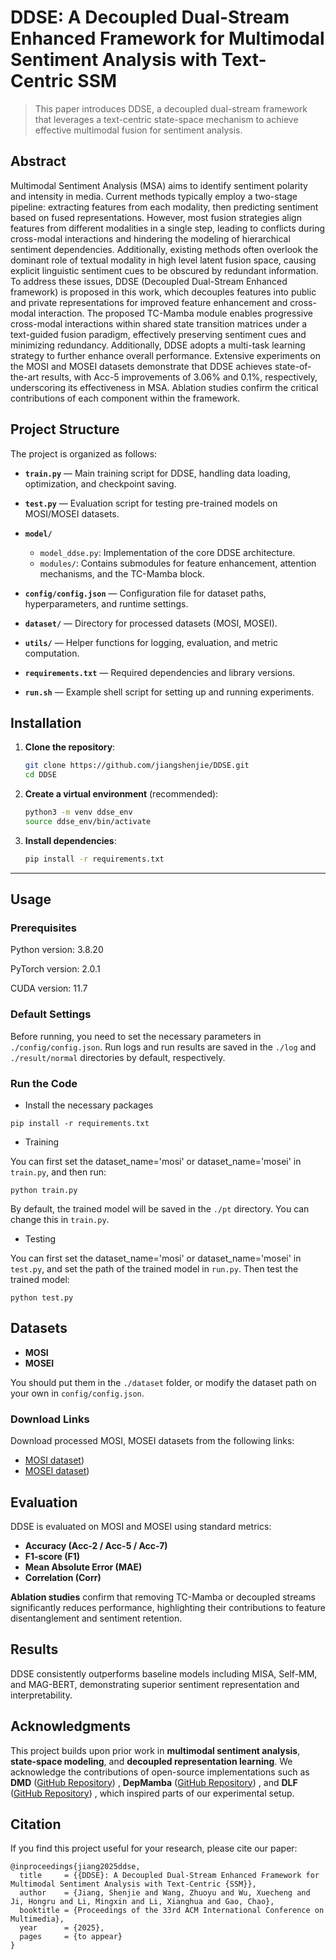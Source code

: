 # DDSE: A Decoupled Dual-Stream Enhanced Framework for Multimodal Sentiment Analysis with Text-Centric SSM
> This paper introduces DDSE, a decoupled dual-stream framework that leverages a text-centric state-space mechanism to achieve effective multimodal fusion for sentiment analysis.
## Abstract
Multimodal Sentiment Analysis (MSA) aims to identify sentiment polarity and intensity in media. Current methods typically employ a two-stage pipeline: extracting features from each modality, then predicting sentiment based on fused representations. However, most fusion strategies align features from different modalities in a single step, leading to conflicts during cross-modal interactions and hindering the modeling of hierarchical sentiment dependencies. Additionally, existing methods often overlook the dominant role of textual modality in high level latent fusion space, causing explicit linguistic sentiment cues to be obscured by redundant information. To address these issues, DDSE (Decoupled Dual-Stream Enhanced framework) is proposed in this work, which decouples features into public and private representations for improved feature enhancement and cross-modal interaction. The proposed TC-Mamba module enables progressive cross-modal interactions within shared state transition matrices under a text-guided fusion paradigm, effectively preserving sentiment cues and minimizing redundancy. Additionally, DDSE adopts a multi-task learning strategy to further enhance overall performance. Extensive experiments on the MOSI and MOSEI datasets demonstrate that DDSE achieves state-of-the-art results, with Acc-5 improvements of 3.06% and 0.1%, respectively, underscoring its effectiveness in MSA. Ablation studies confirm the critical contributions of each component within the framework.

## Project Structure

The project is organized as follows:

* **`train.py`** — Main training script for DDSE, handling data loading, optimization, and checkpoint saving.
* **`test.py`** — Evaluation script for testing pre-trained models on MOSI/MOSEI datasets.
* **`model/`**

  * `model_ddse.py`: Implementation of the core DDSE architecture.
  * `modules/`: Contains submodules for feature enhancement, attention mechanisms, and the TC-Mamba block.
* **`config/config.json`** — Configuration file for dataset paths, hyperparameters, and runtime settings.
* **`dataset/`** — Directory for processed datasets (MOSI, MOSEI).
* **`utils/`** — Helper functions for logging, evaluation, and metric computation.
* **`requirements.txt`** — Required dependencies and library versions.
* **`run.sh`** — Example shell script for setting up and running experiments.

## Installation

1. **Clone the repository**:

   ```bash
   git clone https://github.com/jiangshenjie/DDSE.git
   cd DDSE
   ```

2. **Create a virtual environment** (recommended):

   ```bash
   python3 -m venv ddse_env
   source ddse_env/bin/activate
   ```

3. **Install dependencies**:

   ```bash
   pip install -r requirements.txt
   ```

---

## Usage

### Prerequisites
Python version: 3.8.20

PyTorch version: 2.0.1

CUDA version: 11.7

### Default Settings
Before running, you need to set the necessary parameters in `./config/config.json`. Run logs and run results are saved in the `./log` and `./result/normal` directories by default, respectively.

### Run the Code
- Install the necessary packages
```
pip install -r requirements.txt
```

- Training

You can first set the dataset_name='mosi' or dataset_name='mosei' in `train.py`, and then run:
```
python train.py
```
By default, the trained model will be saved in the `./pt` directory. You can change this in `train.py`.
- Testing

You can first set the dataset_name='mosi' or dataset_name='mosei' in `test.py`, and set the path of the trained model in `run.py`. Then test the trained model:
```
python test.py
```
## Datasets

- **MOSI**
- **MOSEI**


You should put them in the `./dataset` folder, or modify the dataset path on your own in `config/config.json`. 

### Download Links

Download processed MOSI, MOSEI datasets from the following links:

- [MOSI dataset](https://drive.google.com/drive/folders/1BBadVSptOe4h8TWchkhWZRLJw8YG_aEi?usp=sharing))
- [MOSEI dataset](https://drive.google.com/drive/folders/1BBadVSptOe4h8TWchkhWZRLJw8YG_aEi?usp=sharing))


## Evaluation
DDSE is evaluated on MOSI and MOSEI using standard metrics:

* **Accuracy (Acc-2 / Acc-5 / Acc-7)**
* **F1-score (F1)**
* **Mean Absolute Error (MAE)**
* **Correlation (Corr)**

**Ablation studies** confirm that removing TC-Mamba or decoupled streams significantly reduces performance, highlighting their contributions to feature disentanglement and sentiment retention.

## Results
DDSE consistently outperforms baseline models including MISA, Self-MM, and MAG-BERT, demonstrating superior sentiment representation and interpretability.

## Acknowledgments
This project builds upon prior work in **multimodal sentiment analysis**, **state-space modeling**, and **decoupled representation learning**.
We acknowledge the contributions of open-source implementations such as **DMD** ([GitHub Repository](https://github.com/mdswyz/DMD/tree/main)) , **DepMamba** ([GitHub Repository](https://github.com/Jiaxin-Ye/DepMamba)) , and **DLF** ([GitHub Repository](https://github.com/pwang322/DLF)) , which inspired parts of our experimental setup.

## Citation
If you find this project useful for your research, please cite our paper:

```
@inproceedings{jiang2025ddse,
  title     = {{DDSE}: A Decoupled Dual-Stream Enhanced Framework for Multimodal Sentiment Analysis with Text-Centric {SSM}},
  author    = {Jiang, Shenjie and Wang, Zhuoyu and Wu, Xuecheng and Ji, Hongru and Li, Mingxin and Li, Xianghua and Gao, Chao},
  booktitle = {Proceedings of the 33rd ACM International Conference on Multimedia},
  year      = {2025},
  pages     = {to appear}
}
```



